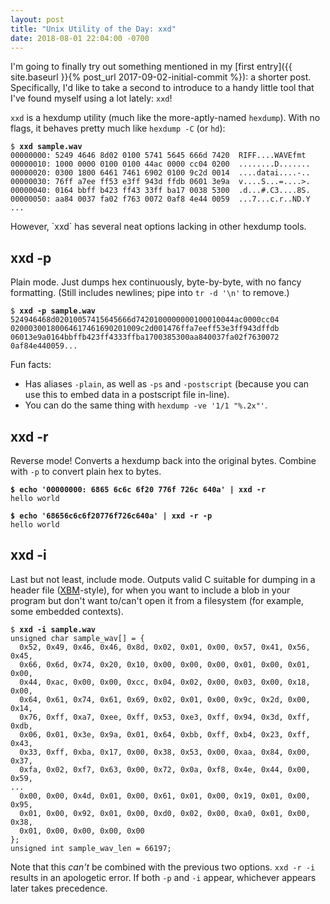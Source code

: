 ```yaml
---
layout: post
title: "Unix Utility of the Day: xxd"
date: 2018-08-01 22:04:00 -0700
---
```

I'm going to finally try out something mentioned in my [first entry]({{ site.baseurl }}{% post_url 2017-09-02-initial-commit %}): a shorter post. Specifically, I'd like to take a second to introduce to a handy little tool that I've found myself using a lot lately: `xxd`!

`xxd` is a hexdump utility (much like the more-aptly-named `hexdump`). With no flags, it behaves pretty much like `hexdump -C` (or `hd`):
<div class="highlighter-rouge"><div class="highlight"><pre class="highlight"><code>$ <b>xxd sample.wav</b>
00000000: 5249 4646 8d02 0100 5741 5645 666d 7420  RIFF....WAVEfmt 
00000010: 1000 0000 0100 0100 44ac 0000 cc04 0200  ........D.......
00000020: 0300 1800 6461 7461 6902 0100 9c2d 0014  ....datai....-..
00000030: 76ff a7ee ff53 e3ff 943d ffdb 0601 3e9a  v....S...=....>.
00000040: 0164 bbff b423 ff43 33ff ba17 0038 5300  .d...#.C3....8S.
00000050: aa84 0037 fa02 f763 0072 0af8 4e44 0059  ...7...c.r..ND.Y
...
</code></pre></div></div>
However, `xxd` has several neat options lacking in other hexdump tools.

xxd -p
------
Plain mode. Just dumps hex continuously, byte-by-byte, with no fancy formatting. (Still includes newlines; pipe into `tr -d '\n'` to remove.)

<div class="highlighter-rouge"><div class="highlight"><pre class="highlight"><code>$ <b>xxd -p sample.wav</b>
524946468d02010057415645666d7420100000000100010044ac0000cc04
02000300180064617461690201009c2d001476ffa7eeff53e3ff943dffdb
06013e9a0164bbffb423ff4333ffba1700385300aa840037fa02f7630072
0af84e440059...
</code></pre></div></div>

Fun facts:
- Has aliases `-plain`, as well as `-ps` and `-postscript` (because you can use this to embed data in a postscript file in-line).
- You can do the same thing with `hexdump -ve '1/1 "%.2x"'`.

xxd -r
------
Reverse mode! Converts a hexdump back into the original bytes. Combine with `-p` to convert plain hex to bytes.

<div class="highlighter-rouge"><div class="highlight"><pre class="highlight"><code><b>$ echo '00000000: 6865 6c6c 6f20 776f 726c 640a' | xxd -r</b>
hello world
</code></pre></div></div>

<div class="highlighter-rouge"><div class="highlight"><pre class="highlight"><code><b>$ echo '68656c6c6f20776f726c640a' | xxd -r -p</b>
hello world
</code></pre></div></div>

xxd -i
------
Last but not least, include mode. Outputs valid C suitable for dumping in a header file ([XBM](https://en.wikipedia.org/wiki/X_BitMap)-style), for when you want to include a blob in your program but don't want to/can't open it from a filesystem (for example, some embedded contexts).
<div class="highlighter-rouge"><div class="highlight"><pre class="highlight"><code>$ <b>xxd -i sample.wav</b>
unsigned char sample_wav[] = {
  0x52, 0x49, 0x46, 0x46, 0x8d, 0x02, 0x01, 0x00, 0x57, 0x41, 0x56, 0x45,
  0x66, 0x6d, 0x74, 0x20, 0x10, 0x00, 0x00, 0x00, 0x01, 0x00, 0x01, 0x00,
  0x44, 0xac, 0x00, 0x00, 0xcc, 0x04, 0x02, 0x00, 0x03, 0x00, 0x18, 0x00,
  0x64, 0x61, 0x74, 0x61, 0x69, 0x02, 0x01, 0x00, 0x9c, 0x2d, 0x00, 0x14,
  0x76, 0xff, 0xa7, 0xee, 0xff, 0x53, 0xe3, 0xff, 0x94, 0x3d, 0xff, 0xdb,
  0x06, 0x01, 0x3e, 0x9a, 0x01, 0x64, 0xbb, 0xff, 0xb4, 0x23, 0xff, 0x43,
  0x33, 0xff, 0xba, 0x17, 0x00, 0x38, 0x53, 0x00, 0xaa, 0x84, 0x00, 0x37,
  0xfa, 0x02, 0xf7, 0x63, 0x00, 0x72, 0x0a, 0xf8, 0x4e, 0x44, 0x00, 0x59,
...
  0x00, 0x00, 0x4d, 0x01, 0x00, 0x61, 0x01, 0x00, 0x19, 0x01, 0x00, 0x95,
  0x01, 0x00, 0x92, 0x01, 0x00, 0xd0, 0x02, 0x00, 0xa0, 0x01, 0x00, 0x38,
  0x01, 0x00, 0x00, 0x00, 0x00
};
unsigned int sample_wav_len = 66197;
</code></pre></div></div>

Note that this *can't* be combined with the previous two options. `xxd -r -i`
results in an apologetic error. If both `-p` and `-i` appear, whichever appears
later takes precedence.
